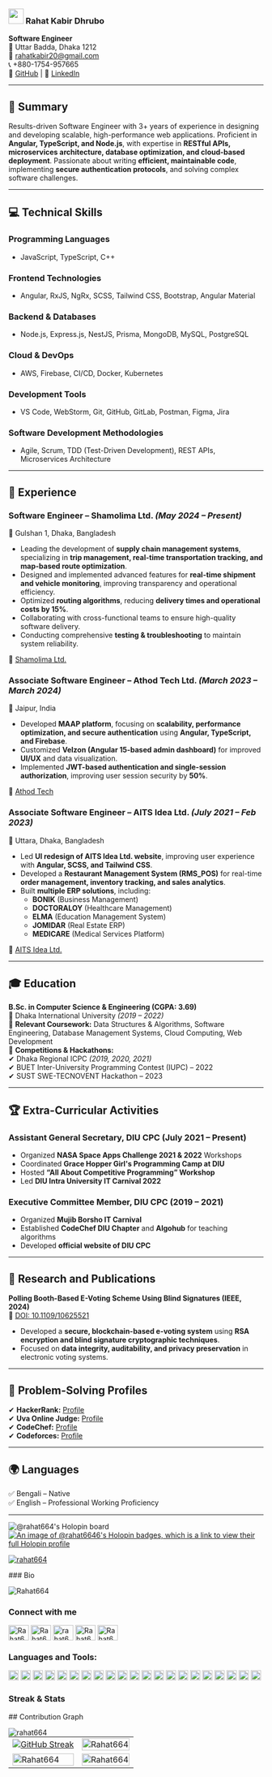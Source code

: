 

### <img src="https://media.giphy.com/media/hvRJCLFzcasrR4ia7z/giphy.gif" width="30px" height="30px"> Rahat Kabir Dhrubo 

**Software Engineer**  
📍 Uttar Badda, Dhaka 1212  
📧 [rahatkabir20@gmail.com](mailto:rahatkabir20@gmail.com)  
📞 +880-1754-957665  
🔗 [GitHub](https://github.com/rahat664) | 🔗 [LinkedIn](https://www.linkedin.com/in/rahat664/)

---

## 📝 Summary  
Results-driven Software Engineer with 3+ years of experience in designing and developing scalable, high-performance web applications. Proficient in **Angular, TypeScript, and Node.js**, with expertise in **RESTful APIs, microservices architecture, database optimization, and cloud-based deployment**. Passionate about writing **efficient, maintainable code**, implementing **secure authentication protocols**, and solving complex software challenges.

---

## 💻 Technical Skills  
### Programming Languages  
- JavaScript, TypeScript, C++  

### Frontend Technologies  
- Angular, RxJS, NgRx, SCSS, Tailwind CSS, Bootstrap, Angular Material  

### Backend & Databases  
- Node.js, Express.js, NestJS, Prisma, MongoDB, MySQL, PostgreSQL  

### Cloud & DevOps  
- AWS, Firebase, CI/CD, Docker, Kubernetes  

### Development Tools  
- VS Code, WebStorm, Git, GitHub, GitLab, Postman, Figma, Jira  

### Software Development Methodologies  
- Agile, Scrum, TDD (Test-Driven Development), REST APIs, Microservices Architecture  

---

## 💼 Experience  
### **Software Engineer – Shamolima Ltd.** *(May 2024 – Present)*  
📍 Gulshan 1, Dhaka, Bangladesh  
- Leading the development of **supply chain management systems**, specializing in **trip management, real-time transportation tracking, and map-based route optimization**.  
- Designed and implemented advanced features for **real-time shipment and vehicle monitoring**, improving transparency and operational efficiency.  
- Optimized **routing algorithms**, reducing **delivery times and operational costs by 15%**.  
- Collaborating with cross-functional teams to ensure high-quality software delivery.  
- Conducting comprehensive **testing & troubleshooting** to maintain system reliability.

🔗 [Shamolima Ltd.](https://www.shamolima.com/)

### **Associate Software Engineer – Athod Tech Ltd.** *(March 2023 – March 2024)*  
📍 Jaipur, India  
- Developed **MAAP platform**, focusing on **scalability, performance optimization, and secure authentication** using **Angular, TypeScript, and Firebase**.  
- Customized **Velzon (Angular 15-based admin dashboard)** for improved **UI/UX** and data visualization.  
- Implemented **JWT-based authentication and single-session authorization**, improving user session security by **50%**.  

🔗 [Athod Tech](https://athodtech.com/)

### **Associate Software Engineer – AITS Idea Ltd.** *(July 2021 – Feb 2023)*  
📍 Uttara, Dhaka, Bangladesh  
- Led **UI redesign of AITS Idea Ltd. website**, improving user experience with **Angular, SCSS, and Tailwind CSS**.  
- Developed a **Restaurant Management System (RMS_POS)** for real-time **order management, inventory tracking, and sales analytics**.  
- Built **multiple ERP solutions**, including:
  - **BONIK** (Business Management)  
  - **DOCTORALOY** (Healthcare Management)  
  - **ELMA** (Education Management System)  
  - **JOMIDAR** (Real Estate ERP)  
  - **MEDICARE** (Medical Services Platform)  

🔗 [AITS Idea Ltd.](https://www.aitsidea.com/industries/real-estate)

---

## 🎓 Education  
**B.Sc. in Computer Science & Engineering (CGPA: 3.69)**  
📍 Dhaka International University *(2019 – 2022)*  
📌 **Relevant Coursework:** Data Structures & Algorithms, Software Engineering, Database Management Systems, Cloud Computing, Web Development  
📌 **Competitions & Hackathons:**  
✔ Dhaka Regional ICPC *(2019, 2020, 2021)*  
✔ BUET Inter-University Programming Contest (IUPC) – 2022  
✔ SUST SWE-TECNOVENT Hackathon – 2023  

---

## 🏆 Extra-Curricular Activities  
### **Assistant General Secretary, DIU CPC (July 2021 – Present)**  
- Organized **NASA Space Apps Challenge 2021 & 2022** Workshops  
- Coordinated **Grace Hopper Girl's Programming Camp at DIU**  
- Hosted **“All About Competitive Programming” Workshop**  
- Led **DIU Intra University IT Carnival 2022**  

### **Executive Committee Member, DIU CPC (2019 – 2021)**  
- Organized **Mujib Borsho IT Carnival**  
- Established **CodeChef DIU Chapter** and **Algohub** for teaching algorithms  
- Developed **official website of DIU CPC**  

---

## 📄 Research and Publications  
**Polling Booth-Based E-Voting Scheme Using Blind Signatures (IEEE, 2024)**  
🔗 [DOI: 10.1109/10625521](https://ieeexplore.ieee.org/document/10625521)  
- Developed a **secure, blockchain-based e-voting system** using **RSA encryption and blind signature cryptographic techniques**.  
- Focused on **data integrity, auditability, and privacy preservation** in electronic voting systems.

---

## 🔢 Problem-Solving Profiles  
✔ **HackerRank:** [Profile](https://www.hackerrank.com/rahatkabir20?hr_r=1)  
✔ **Uva Online Judge:** [Profile](https://onlinejudge.org/index.php?option=com_comprofiler&Itemid=3)  
✔ **CodeChef:** [Profile](https://www.codechef.com/users/rahat664)  
✔ **Codeforces:** [Profile](https://codeforces.com/profile/rahatkabir20)  

---

## 🌍 Languages  
✅ Bengali – Native  
✅ English – Professional Working Proficiency  

---

![@rahat664's Holopin board](https://holopin.me/rahat664)
[![An image of @rahat6646's Holopin badges, which is a link to view their full Holopin profile](https://holopin.me/rahat6646)](https://holopin.io/@rahat6646)
<p align="left"> <a href="https://github.com/ryo-ma/github-profile-trophy"><img src="https://github-profile-trophy.vercel.app/?username=rahat664&theme=radical" alt="rahat664" /></a> </p>
### Bio <p align="left"> <img src="https://komarev.com/ghpvc/?username=Rahat664&label=Profile%20views&color=0e75b6&style=flat" alt="Rahat664" /> </p>

### Connect with me
<p align="left">

<a href="https://twitter.com/rahatoni354" target="blank"><img align="center" src="https://raw.githubusercontent.com/rahuldkjain/github-profile-readme-generator/master/src/images/icons/Social/twitter.svg" alt="Rahat664" height="30" width="40" /></a>
<a href="https://www.linkedin.com/in/rahat664/" target="blank"><img align="center" src="https://raw.githubusercontent.com/rahuldkjain/github-profile-readme-generator/master/src/images/icons/Social/linked-in-alt.svg" alt="Rahat664" height="30" width="40" /></a>
<a href="https://stackoverflow.com/users/16548750/rahat-kabir" target="blank"><img align="center" src="https://raw.githubusercontent.com/rahuldkjain/github-profile-readme-generator/master/src/images/icons/Social/stack-overflow.svg" alt="rahat664" height="30" width="40" /></a>
<a href="https://www.instagram.com/rahat952/" target="blank"><img align="center" src="https://raw.githubusercontent.com/rahuldkjain/github-profile-readme-generator/master/src/images/icons/Social/instagram.svg" alt="Rahat664" height="30" width="40" /></a>
<a href="https://www.facebook.com/rahat6452" target="blank"><img align="center" src="https://raw.githubusercontent.com/rahuldkjain/github-profile-readme-generator/master/src/images/icons/Social/facebook.svg" alt="Rahat664" height="30" width="40" /></a>
  
</p>

<h3 align="left">Languages and Tools:</h3>
<p align="left"> 
  <code><img height="20" src="https://cdn.jsdelivr.net/gh/devicons/devicon/icons/bootstrap/bootstrap-plain.svg"></code>
  <code><img height="20" src="https://cdn.jsdelivr.net/gh/devicons/devicon/icons/angularjs/angularjs-original.svg"></code>
  <code><img height="20" src="https://cdn.jsdelivr.net/gh/devicons/devicon/icons/react/react-original.svg"></code>
  <code><img height="20" src="https://cdn.jsdelivr.net/gh/devicons/devicon/icons/nodejs/nodejs-original.svg"></code>
  <code><img height="20" src="https://cdn.jsdelivr.net/gh/devicons/devicon/icons/typescript/typescript-original.svg"></code>
  <code><img height="20" src="https://cdn.jsdelivr.net/gh/devicons/devicon/icons/sass/sass-original.svg"></code>
  <code><img height="20" src="https://rxjs.dev/generated/images/marketing/home/Rx_Logo-512-512.png"></code>
  <code><img height="20" src="https://cdn.jsdelivr.net/gh/devicons/devicon/icons/tailwindcss/tailwindcss-original.svg"></code>
  <code><img height="20" src="https://cdn.jsdelivr.net/gh/devicons/devicon/icons/materialui/materialui-original.svg"></code>
  <code><img height="20" src="https://cdn.jsdelivr.net/gh/devicons/devicon/icons/css3/css3-original.svg"></code>
  <code><img height="20" src="https://cdn.jsdelivr.net/gh/devicons/devicon/icons/html5/html5-original.svg"></code>
  <code><img height="20" src="https://cdn.jsdelivr.net/gh/devicons/devicon/icons/python/python-original.svg"></code>
  <code><img height="20" src="https://cdn.jsdelivr.net/gh/devicons/devicon/icons/jupyter/jupyter-original.svg"></code>
  <code><img height="20" src="https://cdn.jsdelivr.net/gh/devicons/devicon/icons/anaconda/anaconda-original.svg"></code>
  <code><img height="20" src="https://cdn.jsdelivr.net/gh/devicons/devicon/icons/c/c-original.svg"></code>
  <code><img height="20" src="https://cdn.jsdelivr.net/gh/devicons/devicon/icons/docker/docker-original.svg"></code>
  <code><img height="20" src="https://cdn.jsdelivr.net/gh/devicons/devicon/icons/graphql/graphql-plain.svg"></code>
  <code><img height="20" src="https://cdn.jsdelivr.net/gh/devicons/devicon/icons/mongodb/mongodb-original.svg"></code>
  <code><img height="20" src="https://cdn.jsdelivr.net/gh/devicons/devicon/icons/mysql/mysql-original.svg"></code>
  <code><img height="20" src="https://cdn.jsdelivr.net/gh/devicons/devicon/icons/postgresql/postgresql-original.svg"></code>
  <code><img height="20" src="https://cdn.jsdelivr.net/gh/devicons/devicon/icons/git/git-original.svg"></code>
</p>




### Streak & Stats
<table>
<tr>
 <td><a href="https://git.io/streak-stats"><img src="https://streak-stats.demolab.com?user=Rahat664" alt="GitHub Streak" /></a></td>
 <td><img object-fit="cover" object-fit="center" width="100%" height="100%" src="https://github-stats-alpha.vercel.app/api/?username=Rahat664&tc=333&ic=333&bc=transparent" alt="Rahat664"/></td>
</tr>
 <tr>
    <td><img object-fit="cover" object-fit="center" width="100%" height="100%"  src="https://github-readme-stats.vercel.app/api/top-langs?username=rahat664&show_icons=true&locale=en&layout=compact" alt="Rahat664" /> </td>
     <td><img object-fit="cover" object-fit="center" width="100%" height="100%"  src="https://github-readme-stats-anuraghazra1.vercel.app/api?username=rahat664" alt="Rahat664" /> </td>
</tr>
 ## Contribution Graph
<p><img align="left" src="https://github-readme-activity-graph.vercel.app/graph?username=rahat664&theme=dracula" alt="rahat664" /></p> 
</table>
 



